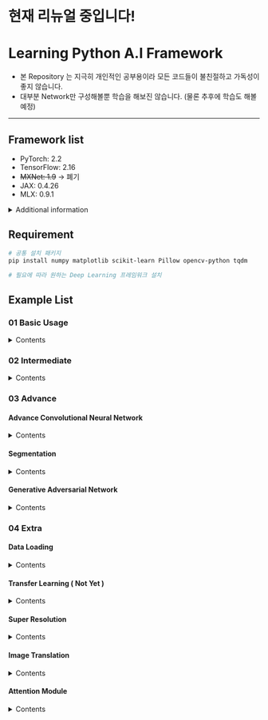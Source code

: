 # **현재 리뉴얼 중입니다!**

# Learning Python A.I Framework

- 본 Repository 는 지극히 개인적인 공부용이라 모든 코드들이 불친절하고 가독성이 좋지 않습니다.
- 대부분 Network만 구성해볼뿐 학습을 해보진 않습니다. (물론 추후에 학습도 해볼 예정)

---
## Framework list 
- PyTorch: 2.2
- TensorFlow: 2.16
- ~~MXNet: 1.9~~ -> 폐기
- JAX: 0.4.26
- MLX: 0.9.1

<details>
<summary> Additional information </summary>

### PyTorch
- 배포 : Facebook
- 공식 홈페이지 : https://pytorch.org
- 주 사용 프레임워크

### TensorFlow
- 배포 : Google
- 공식 홈페이지 : https://www.tensorflow.org
- 서브 프레임워크
- ~~Low level(tf.nn),~~ High level(tf.keras), model subclassing API 로 작성하려함.

### ~~MXNet~~
- ~~배포 : Apache~~
- ~~공식 홈페이지 : https://mxnet.apache.org~~
- ~~그냥...써보려고 함....~~
- ~~Gluon, Module 로 작성하려함.~~
- ~~매우...진행이 느릴 것으로 예상.~~
- [프로젝트 중단](https://attic.apache.org/projects/mxnet.html)

### JAX
- 배포 : Google
- 공식 홈페이지 : https://github.com/google/jax
- 그냥....써보려고....
- Transformer가 jax 기반이길래...

### MLX
- 배포 : Apple
- 공식 홈페이지 : https://github.com/ml-explore/mlx
- 맥북에서 공부하기 위한...방법!

</details>

## Requirement

``` bash
# 공통 설치 패키지
pip install numpy matplotlib scikit-learn Pillow opencv-python tqdm

# 필요에 따라 원하는 Deep Learning 프레임워크 설치
```

## Example List

### 01 Basic Usage

<details>
<summary> Contents </summary>

1. Linear Regression  
[tf.keras](01_Basic/Linear_Regression/tf_keras.py),
[tf.nn](01_Basic/Linear_Regression/tf_nn.py), 
[PyTorch](01_Basic/Linear_Regression/PyTorch.py), 
[MXNet Gluon](01_Basic/Linear_Regression/MXNet_Gluon.py),
[JAX](01_Basic/Linear_Regression/ver_jax.py)

2. Logistic Regression  
[tf.keras](01_Basic/Logistic_Regression/tf_keras.py), 
[tf.nn](01_Basic/Logistic_Regression/tf_nn.py), 
[PyTorch](01_Basic/Logistic_Regression/PyTorch.py), 
[MXNet Gluon](01_Basic/Logistic_Regression/MXNet_Gluon.py)

</details>

### 02 Intermediate

<details>
<summary> Contents </summary>

1. Multi Layer Network  
[tf.keras](02_Intermediate/Multi_Layer_Neural_Network/tf_keras.py), 
[tf.nn](02_Intermediate/Multi_Layer_Neural_Network/tf_nn.py), 
[PyTorch](02_Intermediate/Multi_Layer_Neural_Network/PyTorch.py), 
[MXNet Gluon](02_Intermediate/Multi_Layer_Neural_Network/MXNet_Gluon.py)

2. Simple Convolutional Neural Network  
[tf.keras](02_Intermediate/Simple_Convolutional_Neural_Network/tf_keras.py), 
[tf.nn](02_Intermediate/Simple_Convolutional_Neural_Network/tf_nn.py), 
[PyTorch](02_Intermediate/Simple_Convolutional_Neural_Network/PyTorch.py), 
[MXNet Gluon](02_Intermediate/Simple_Convolutional_Neural_Network/MXNet_Gluon.py)

</details>

### 03 Advance
#### Advance Convolutional Neural Network

<details>
<summary> Contents </summary>

1. VGGNet  (https://arxiv.org/abs/1409.1556)  
[tf.keras](03_Advance/CNN/VGGNet/tf_keras.py), 
[PyTorch](03_Advance/CNN/VGGNet/PyTorch.py), 
[MXNet Gluon](03_Advance/CNN/VGGNet/MXNet_Gluon.py)

2. GoogLeNet (https://arxiv.org/abs/1409.4842)  
[tf.keras](03_Advance/CNN/GoogLeNet/tf_keras.py), 
[PyTorch](03_Advance/CNN/GoogLeNet/PyTorch.py), 
[MXNet Gluon](03_Advance/CNN/GoogLeNet/MXNet_Gluon.py)

3. ResNet (https://arxiv.org/abs/1512.03385)  
[tf.keras](03_Advance/CNN/ResNet/tf_keras.py), 
[PyTorch](03_Advance/CNN/ResNet/PyTorch.py), 
[MXNet Gluon](03_Advance/CNN/ResNet/MXNet_Gluon.py)

4. Inception V2 (https://arxiv.org/abs/1512.00567)  
[tf.keras](03_Advance/CNN/InceptionV2/tf_keras.py), 
[PyTorch](03_Advance/CNN/InceptionV2/PyTorch.py), 
[MXNet Gluon](03_Advance/CNN/InceptionV2/MXNet_Gluon.py)

5. Inception V3 (https://arxiv.org/abs/1512.00567)  
[tf.keras](03_Advance/CNN/InceptionV3/tf_keras.py), 
[PyTorch](03_Advance/CNN/InceptionV3/PyTorch.py), 
[MXNet Gluon](03_Advance/CNN/InceptionV3/MXNet_Gluon.py)

6. DenseNet (https://arxiv.org/abs/1608.06993)  
[tf.keras](03_Advance/CNN/DenseNet/tf_keras.py), 
[PyTorch](03_Advance/CNN/DenseNet/PyTorch.py), 
[MXNet Gluon](03_Advance/CNN/DenseNet/MXNet_Gluon.py)

7. Xception (https://arxiv.org/abs/1610.02357)  
[tf.keras](03_Advance/CNN/Xception/tf_keras.py), 
[PyTorch](03_Advance/CNN/Xception/PyTorch.py), 
[MXNet Gluon](03_Advance/CNN/Xception/MXNet_Gluon.py)

8. MobileNet V1 (https://arxiv.org/abs/1704.04861)   
[tf.keras](03_Advance/CNN/MobileNetV1/tf_keras.py), 
[PyTorch](03_Advance/CNN/MobileNetV1/PyTorch.py), 
[MXNet Gluon](03_Advance/CNN/MobileNetV1/MXNet_Gluon.py)

9. MobileNet V2 (https://arxiv.org/abs/1801.04381)   
[tf.keras](03_Advance/CNN/MobileNetV2/tf_keras.py), 
[PyTorch](03_Advance/CNN/MobileNetV2/PyTorch.py), 
[MXNet Gluon](03_Advance/CNN/MobileNetV2/MXNet_Gluon.py)

10. MobileNet V3 (https://arxiv.org/abs/1905.02244)   
[tf.keras](03_Advance/CNN/MobileNetV3/tf_keras.py), 
[PyTorch](03_Advance/CNN/MobileNetV3/PyTorch.py)

11. SqueezeNet (https://arxiv.org/abs/1602.07360)  
[tf.keras](03_Advance/CNN/SqueezeNet/tf_keras.py), 
[PyTorch](03_Advance/CNN/SqueezeNet/PyTorch.py)

12. SENet (https://arxiv.org/abs/1709.01507)  
[tf.keras](03_Advance/CNN/SENet/tf_keras.py), 
[PyTorch](03_Advance/CNN/SENet/PyTorch.py)

</details>

#### Segmentation

<details>
<summary> Contents </summary>

1. DeconvNet (http://cvlab.postech.ac.kr/research/deconvnet/)  
[PyTorch](03_Advance/Segmentation/DeconvNet/PyTorch.py)

2. U-Net (https://arxiv.org/abs/1505.04597)  
[tf.keras](03_Advance/Segmentation/U-Net/tf_keras.py), 
[PyTorch](03_Advance/Segmentation/U-Net/PyTorch.py)

</details>

#### Generative Adversarial Network

<details>
<summary> Contents </summary>

1. Vanilla GAN  
[tf.keras](03_Advance/GAN/Vanilla_GAN/tf_keras.py), 
[PyTorch](03_Advance/GAN/Vanilla_GAN/PyTorch.py)

2. LSGAN  
[tf.keras](03_Advance/GAN/LSGAN/tf_keras.py), 
[PyTorch](03_Advance/GAN/LSGAN/PyTorch.py)

3. DCGAN  
[tf.keras](03_Advance/GAN/DCGAN/tf_keras.py),  
[PyTorch](03_Advance/GAN/DCGAN/PyTorch.py)

4. CGAN  
[tf.keras](03_Advance/GAN/CGAN/tf_keras.py),  
[PyTorch](03_Advance/GAN/CGAN/PyTorch.py)

</details>

### 04 Extra

#### Data Loading

<details>
<summary> Contents </summary>

[PyTorch](04_Extra/DataLoading/PyTorch)

[TensorFlow] ( Not Yet )

</details>

#### Transfer Learning ( Not Yet )

<details>
<summary> Contents </summary>

</details>

#### Super Resolution

<details>
<summary> Contents </summary>

1. SRCNN  
[TensorFlow](04_Extra/Super_Resolution/EDSR/TensorFlow), 
[PyTorch](04_Extra/Super_Resolution/SRCNN/PyTorch)

2. VDSR  
[TensorFlow](04_Extra/Super_Resolution/EDSR/TensorFlow), 
[PyTorch](04_Extra/Super_Resolution/VDSR/PyTorch)

3. EDSR  
[TensorFlow](04_Extra/Super_Resolution/EDSR/TensorFlow), 
[PyTorch](04_Extra/Super_Resolution/EDSR/PyTorch)

4. SubPixel  
[TensorFlow](04_Extra/Super_Resolution/EDSR/TensorFlow), 
[PyTorch](04_Extra/Super_Resolution/SubPixel/PyTorch)

</details>

#### Image Translation

<details>
<summary> Contents </summary>

1. Neural Style Transfer  
[PyTorch](04_Extra/Style_Transfer/Neural_Style_Transfer/PyTroch/)

2. Pix2Pix

3. CycleGAN

</details>

#### Attention Module

<details>
<summary> Contents </summary>

1. [BAM](https://arxiv.org/abs/1807.06514)


2. [CBAM](https://arxiv.org/abs/1807.06521)


3. [Transformer](https://arxiv.org/abs/1706.03762)

</details>